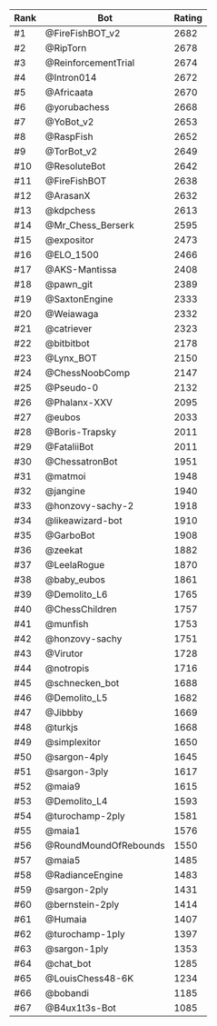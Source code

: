 Rank|Bot|Rating
---|---|---
#1|@FireFishBOT_v2|2682
#2|@RipTorn|2678
#3|@ReinforcementTrial|2674
#4|@Intron014|2672
#5|@Africaata|2670
#6|@yorubachess|2668
#7|@YoBot_v2|2653
#8|@RaspFish|2652
#9|@TorBot_v2|2649
#10|@ResoluteBot|2642
#11|@FireFishBOT|2638
#12|@ArasanX|2632
#13|@kdpchess|2613
#14|@Mr_Chess_Berserk|2595
#15|@expositor|2473
#16|@ELO_1500|2466
#17|@AKS-Mantissa|2408
#18|@pawn_git|2389
#19|@SaxtonEngine|2333
#20|@Weiawaga|2332
#21|@catriever|2323
#22|@bitbitbot|2178
#23|@Lynx_BOT|2150
#24|@ChessNoobComp|2147
#25|@Pseudo-0|2132
#26|@Phalanx-XXV|2095
#27|@eubos|2033
#28|@Boris-Trapsky|2011
#29|@FataliiBot|2011
#30|@ChessatronBot|1951
#31|@matmoi|1948
#32|@jangine|1940
#33|@honzovy-sachy-2|1918
#34|@likeawizard-bot|1910
#35|@GarboBot|1908
#36|@zeekat|1882
#37|@LeelaRogue|1870
#38|@baby_eubos|1861
#39|@Demolito_L6|1765
#40|@ChessChildren|1757
#41|@munfish|1753
#42|@honzovy-sachy|1751
#43|@Virutor|1728
#44|@notropis|1716
#45|@schnecken_bot|1688
#46|@Demolito_L5|1682
#47|@Jibbby|1669
#48|@turkjs|1668
#49|@simplexitor|1650
#50|@sargon-4ply|1645
#51|@sargon-3ply|1617
#52|@maia9|1615
#53|@Demolito_L4|1593
#54|@turochamp-2ply|1581
#55|@maia1|1576
#56|@RoundMoundOfRebounds|1550
#57|@maia5|1485
#58|@RadianceEngine|1483
#59|@sargon-2ply|1431
#60|@bernstein-2ply|1414
#61|@Humaia|1407
#62|@turochamp-1ply|1397
#63|@sargon-1ply|1353
#64|@chat_bot|1285
#65|@LouisChess48-6K|1234
#66|@bobandi|1185
#67|@B4ux1t3s-Bot|1085
